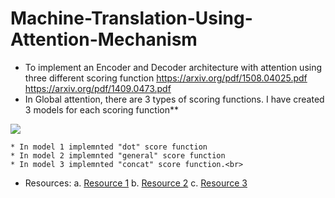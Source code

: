 # Machine-Translation-Using-Attention-Mechanism

* To implement an Encoder and Decoder architecture with attention using three different scoring function
<a href="https://arxiv.org/pdf/1508.04025.pdf">https://arxiv.org/pdf/1508.04025.pdf</a>
<a href="https://arxiv.org/pdf/1409.0473.pdf">https://arxiv.org/pdf/1409.0473.pdf</a>
* In Global attention, there are 3 types of scoring functions.
 I have created 3 models for each scoring function**
<img src='https://i.imgur.com/iD2jZo3.png'>

    * In model 1 implemnted "dot" score function
    * In model 2 implemnted "general" score function
    * In model 3 implemnted "concat" score function.<br>

* Resources:
    a. <a href="https://jalammar.github.io/visualizing-neural-machine-translation-mechanics-of-seq2seq-models-with-attention/">Resource 1</a>
    b. <a href="https://www.tensorflow.org/tutorials/text/nmt_with_attention">Resource 2</a>
    c. <a href="https://stackoverflow.com/questions/44238154/what-is-the-difference-between-luong-attention-and-bahdanau-attention#:~:text=Luong%20attention%20used%20top%20hidden,hidden%20state%20at%20time%20t.">Resource 3</a>

